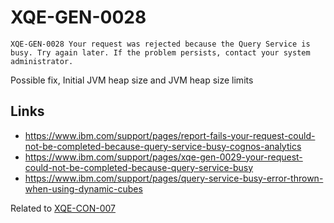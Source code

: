 # XQE-GEN-0028 

`XQE-GEN-0028 Your request was rejected because the Query Service is busy. Try again later. If the problem persists, contact your system administrator.`

Possible fix, Initial JVM heap size and JVM heap size limits

## Links

- https://www.ibm.com/support/pages/report-fails-your-request-could-not-be-completed-because-query-service-busy-cognos-analytics
- https://www.ibm.com/support/pages/xqe-gen-0029-your-request-could-not-be-completed-because-query-service-busy
- https://www.ibm.com/support/pages/query-service-busy-error-thrown-when-using-dynamic-cubes


Related to [XQE-CON-007](/error-codes/xqe-con-0007.md)